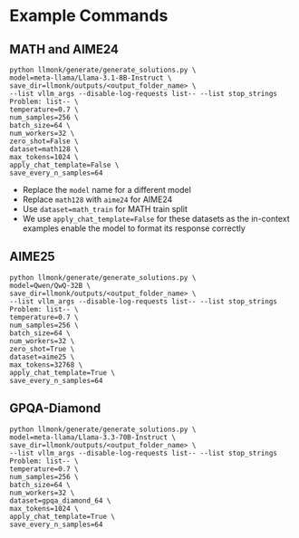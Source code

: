 # Example Commands

## MATH and AIME24

```
python llmonk/generate/generate_solutions.py \
model=meta-llama/Llama-3.1-8B-Instruct \
save_dir=llmonk/outputs/<output_folder_name> \
--list vllm_args --disable-log-requests list-- --list stop_strings Problem: list-- \
temperature=0.7 \
num_samples=256 \
batch_size=64 \
num_workers=32 \
zero_shot=False \
dataset=math128 \
max_tokens=1024 \
apply_chat_template=False \
save_every_n_samples=64
```

- Replace the `model` name for a different model
- Replace `math128` with `aime24` for AIME24
- Use `dataset=math_train` for MATH train split
- We use `apply_chat_template=False` for these datasets as the in-context examples enable the model to format its response correctly

## AIME25

```
python llmonk/generate/generate_solutions.py \
model=Qwen/QwQ-32B \
save_dir=llmonk/outputs/<output_folder_name> \
--list vllm_args --disable-log-requests list-- --list stop_strings Problem: list-- \
temperature=0.7 \
num_samples=256 \
batch_size=64 \
num_workers=32 \
zero_shot=True \
dataset=aime25 \
max_tokens=32768 \
apply_chat_template=True \
save_every_n_samples=64
```

## GPQA-Diamond

```
python llmonk/generate/generate_solutions.py \
model=meta-llama/Llama-3.3-70B-Instruct \
save_dir=llmonk/outputs/<output_folder_name> \
--list vllm_args --disable-log-requests list-- --list stop_strings Problem: list-- \
temperature=0.7 \
num_samples=256 \
batch_size=64 \
num_workers=32 \
dataset=gpqa_diamond_64 \
max_tokens=1024 \
apply_chat_template=True \
save_every_n_samples=64
```

